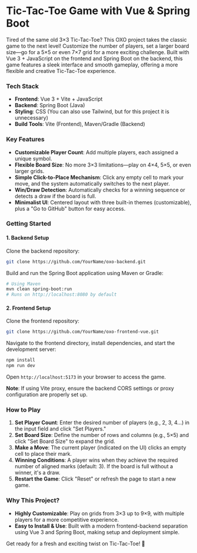 # Tic-Tac-Toe Game with Vue & Spring Boot

Tired of the same old 3×3 Tic-Tac-Toe? This OXO project takes the classic game to the next level! Customize the number of players, set a larger board size—go for a 5×5 or even 7×7 grid for a more exciting challenge. Built with Vue 3 + JavaScript on the frontend and Spring Boot on the backend, this game features a sleek interface and smooth gameplay, offering a more flexible and creative Tic-Tac-Toe experience.  

### **Tech Stack**  
- **Frontend**: Vue 3 + Vite + JavaScript  
- **Backend**: Spring Boot (Java)  
- **Styling**: CSS (You can also use Tailwind, but for this project it is unnecessary)  
- **Build Tools**: Vite (Frontend), Maven/Gradle (Backend)  

### **Key Features**  
- **Customizable Player Count**: Add multiple players, each assigned a unique symbol.  
- **Flexible Board Size**: No more 3×3 limitations—play on 4×4, 5×5, or even larger grids.  
- **Simple Click-to-Place Mechanism**: Click any empty cell to mark your move, and the system automatically switches to the next player.  
- **Win/Draw Detection**: Automatically checks for a winning sequence or detects a draw if the board is full.  
- **Minimalist UI**: Centered layout with three built-in themes (customizable), plus a "Go to GitHub" button for easy access.  

### **Getting Started**  

#### **1. Backend Setup**  
Clone the backend repository:  
```bash
git clone https://github.com/YourName/oxo-backend.git
```
Build and run the Spring Boot application using Maven or Gradle:  
```bash
# Using Maven
mvn clean spring-boot:run
# Runs on http://localhost:8080 by default
```

#### **2. Frontend Setup**  
Clone the frontend repository:  
```bash
git clone https://github.com/YourName/oxo-frontend-vue.git
```
Navigate to the frontend directory, install dependencies, and start the development server:  
```bash
npm install
npm run dev
```
Open `http://localhost:5173` in your browser to access the game.  

**Note**: If using Vite proxy, ensure the backend CORS settings or proxy configuration are properly set up.  

### **How to Play**  
1. **Set Player Count**: Enter the desired number of players (e.g., 2, 3, 4...) in the input field and click "Set Players."  
2. **Set Board Size**: Define the number of rows and columns (e.g., 5×5) and click "Set Board Size" to expand the grid.  
3. **Make a Move**: The current player (indicated on the UI) clicks an empty cell to place their mark.  
4. **Winning Conditions**: A player wins when they achieve the required number of aligned marks (default: 3). If the board is full without a winner, it's a draw.  
5. **Restart the Game**: Click "Reset" or refresh the page to start a new game.  

### **Why This Project?**  
- **Highly Customizable**: Play on grids from 3×3 up to 9×9, with multiple players for a more competitive experience.  
- **Easy to Install & Use**: Built with a modern frontend-backend separation using Vue 3 and Spring Boot, making setup and deployment simple.  

Get ready for a fresh and exciting twist on Tic-Tac-Toe! 🚀
